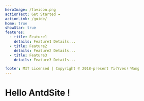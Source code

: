 ```yaml
---
heroImage: /favicon.png
actionText: Get Started →
actionLink: /guide/
home: true
showStar: true
features:
  - title: Feature1
    details: Feature1 Details...
  - title: Feature2
    details: Feature2 Details...
  - title: Feature3
    details: Feature3 Details...

footer: MIT Licensed | Copyright © 2018-present Yi(Yves) Wang
---
```


# Hello AntdSite !
